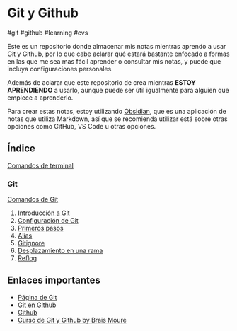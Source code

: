# Git y Github

#git #github #learning #cvs

Este es un repositorio donde almacenar mis notas mientras aprendo a usar Git y Github, por lo que cabe aclarar qué estará bastante enfocado a formas en las que me sea mas fácil aprender o consultar mis notas, y puede que incluya configuraciones personales.

Además de aclarar que este repositorio de crea mientras **ESTOY APRENDIENDO** a usarlo, aunque puede ser útil igualmente para alguien que empiece a aprenderlo.

Para crear estas notas, estoy utilizando [Obsidian](https://obsidian.md/), que es una aplicación de notas que utiliza Markdown, así que se recomienda utilizar está sobre otras opciones como GitHub, VS Code u otras opciones.

## Índice

[Comandos de terminal](./Comandos%20de%20la%20terminal%20común.md)

### Git
  [Comandos de Git](./Git/Comandos%20de%20Git.md)
  1. [Introducción a Git](./Git/01.%20Introducción%20a%20Git.md)
  2. [Configuración de Git](./Git/02.%20Configuración%20de%20Git.md)
  3. [Primeros pasos](./03.%20Primeros%20pasos.md)
  4. [Alias](07.%20Alias.md)
  5. [Gitignore](05.%20Gitignore.md)
  6. [Desplazamiento en una rama](./Git/06.%20Desplazamiento%20en%20una%20rama.md)
  7. [Reflog](07.%20Reflog.md)

## Enlaces importantes

- [Página de Git](https://git-scm.com/)
- [Git en Github](https://github.com/git/git)
- [Github](https://github.com)
- [Curso de Git y Github by Brais Moure](https://youtu.be/3GymExBkKjE?si=7s43Sv-g88fOb3JV)
